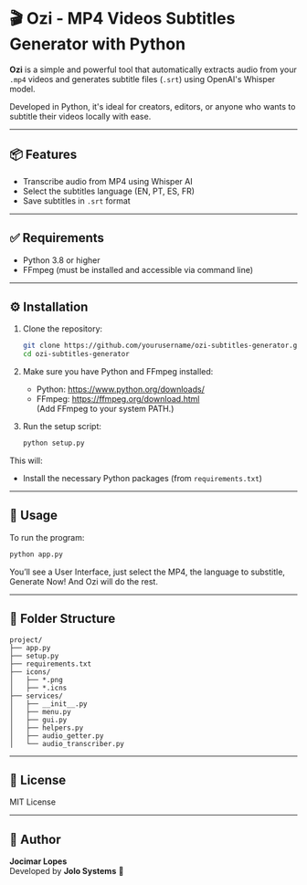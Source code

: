# 🎬 Ozi - MP4 Videos Subtitles Generator with Python

**Ozi** is a simple and powerful tool that automatically extracts audio from your `.mp4` videos and generates subtitle files (`.srt`) using OpenAI's Whisper model.

Developed in Python, it's ideal for creators, editors, or anyone who wants to subtitle their videos locally with ease.

---

## 📦 Features

- Transcribe audio from MP4 using Whisper AI
- Select the subtitles language (EN, PT, ES, FR)
- Save subtitles in `.srt` format  

---

## ✅ Requirements

- Python 3.8 or higher  
- FFmpeg (must be installed and accessible via command line)

---

## ⚙️ Installation

1. Clone the repository:

   ```bash
   git clone https://github.com/yourusername/ozi-subtitles-generator.git  
   cd ozi-subtitles-generator
   ```

2. Make sure you have Python and FFmpeg installed:

   - Python: https://www.python.org/downloads/  
   - FFmpeg: https://ffmpeg.org/download.html  
     (Add FFmpeg to your system PATH.)

3. Run the setup script:

   ```bash
   python setup.py
   ```

This will:

- Install the necessary Python packages (from `requirements.txt`)  

---

## 🚀 Usage

To run the program:

```bash
python app.py
```

You’ll see a User Interface, just select the MP4, the language to substitle, Generate Now! And Ozi will do the rest.

---

## 📁 Folder Structure

```
project/  
├── app.py  
├── setup.py  
├── requirements.txt  
├── icons/  
│   ├── *.png  
│   ├── *.icns  
├── services/  
│   ├── __init__.py  
│   ├── menu.py  
│   ├── gui.py  
│   ├── helpers.py  
│   ├── audio_getter.py  
│   └── audio_transcriber.py  
```

---

## 📄 License

MIT License

---

## 👤 Author

**Jocimar Lopes**  
Developed by **Jolo Systems** 🚀